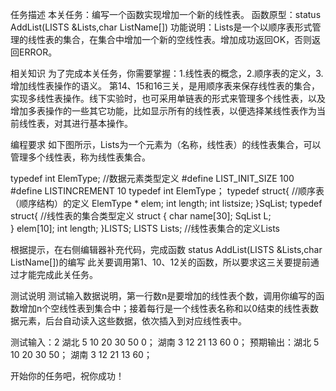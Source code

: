 任务描述
本关任务：编写一个函数实现增加一个新的线性表。
函数原型：status AddList(LISTS &Lists,char ListName[])
功能说明：Lists是一个以顺序表形式管理的线性表的集合，在集合中增加一个新的空线性表。增加成功返回OK，否则返回ERROR。

相关知识
为了完成本关任务，你需要掌握：1.线性表的概念，2.顺序表的定义，3.增加线性表操作的语义。
第14、15和16三关，是用顺序表来保存线性表的集合，实现多线性表操作。线下实验时，也可采用单链表的形式来管理多个线性表，以及增加多表操作的一些其它功能，比如显示所有的线性表，以便选择某线性表作为当前线性表，对其进行基本操作。

编程要求
如下图所示，Lists为一个元素为（名称，线性表）的线性表集合，可以管理多个线性表，称为线性表集合。


typedef int ElemType; //数据元素类型定义
#define LIST_INIT_SIZE 100
#define LISTINCREMENT  10
typedef int ElemType；
typedef struct{  //顺序表（顺序结构）的定义
      ElemType * elem;
      int length;
      int listsize;
}SqList;
typedef struct{  //线性表的集合类型定义
     struct { char name[30];
               SqList L;    
     } elem[10];
     int length;
}LISTS;
LISTS Lists;      //线性表集合的定义Lists
 
根据提示，在右侧编辑器补充代码，完成函数
status AddList(LISTS &Lists,char ListName[])的编写
此关要调用第1、10、12关的函数，所以要求这三关要提前通过才能完成此关任务。

测试说明
测试输入数据说明，第一行数n是要增加的线性表个数，调用你编写的函数增加n个空线性表到集合中；接着每行是一个线性表名称和以0结束的线性表数据元素，后台自动读入这些数据，依次插入到对应线性表中。

测试输入：2
          湖北 5 10 20 30 50 0；
          湖南 3 12 21 13 60 0；
预期输出：湖北 5 10 20 30 50；
       湖南 3 12 21 13 60；

开始你的任务吧，祝你成功！